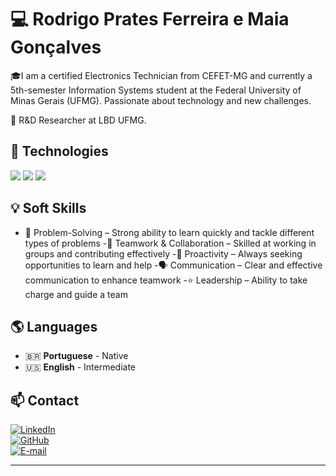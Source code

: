 # 💻 Rodrigo Prates Ferreira e Maia Gonçalves 

🎓I am a certified Electronics Technician from CEFET-MG and currently a 5th-semester Information Systems student at the Federal University of Minas Gerais (UFMG). Passionate about technology and new challenges.

💼 R&D Researcher at LBD UFMG.

## 🚀 Technologies  

<p align="left">
<p align="left"> 
<p align="left"> 
  <img src="https://img.shields.io/badge/C-A8B9CC?style=for-the-badge&logo=c&logoColor=white" /> 
  <img src="https://img.shields.io/badge/C++-00599C?style=for-the-badge&logo=cplusplus&logoColor=white" />  
  <img src="https://img.shields.io/badge/SQL-4479A1?style=for-the-badge&logo=postgresql&logoColor=white" /> 
</p>  

## 💡 Soft Skills  

- 🚀 Problem-Solving – Strong ability to learn quickly and tackle different types of problems
-🤝 Teamwork & Collaboration – Skilled at working in groups and contributing effectively
-🎯 Proactivity – Always seeking opportunities to learn and help
-🗣️ Communication – Clear and effective communication to enhance teamwork
-⭐ Leadership – Ability to take charge and guide a team

## 🌎 Languages  
- 🇧🇷 **Portuguese** - Native  
- 🇺🇸 **English** - Intermediate    

## 📫 Contact  
[![LinkedIn](https://img.shields.io/badge/LinkedIn-0077B5?style=for-the-badge&logo=linkedin&logoColor=white)](https://www.linkedin.com/in/rodrigo-prates-7195aa360/)  
[![GitHub](https://img.shields.io/badge/GitHub-100000?style=for-the-badge&logo=github&logoColor=white)](https://github.com/RodrigoPFMG)  
[![E-mail](https://img.shields.io/badge/Email-D14836?style=for-the-badge&logo=gmail&logoColor=white)](mailto:rodrigo.pfmg2@gmail.com)  

---
